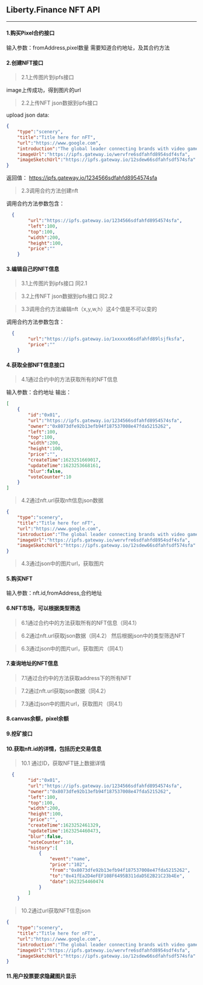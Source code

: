 ## Liberty.Finance NFT API
--------
#### 1.购买Pixel合约接口
输入参数：fromAddress,pixel数量
需要知道合约地址，及其合约方法

#### 2.创建NFT接口
> 2.1上传图片到ipfs接口

image上传成功，得到图片的url

> 2.2上传NFT json数据到ipfs接口

upload json data:
```json
{
    "type":"scenery",
    "title":"Title here for nFT",
    "url":"https://www.google.com",
    "introduction":"The global leader connecting brands with video games, apps, and VR/AR. Epik brings to life unique collaborations inside of digital platforms delivering an experience that users love. ",
    "imageUrl":"https://ipfs.gateway.io/wervfre6sdfahfd8954sdf4sfa",
    "imageSketchUrl":"https://ipfs.gateway.io/12sdew66sdfahfsdf574sfa"
}
```
返回值：
https://ipfs.gateway.io/1234566sdfahfd8954574sfa


> 2.3调用合约方法创建nft

调用合约方法参数包含：
```json
  {
        "url":"https://ipfs.gateway.io/1234566sdfahfd8954574sfa",
        "left":100,
        "top":100,
        "width":200,
        "height":100,
        "price":""
    }
```


#### 3.编辑自己的NFT信息

> 3.1上传图片到ipfs接口 同2.1

> 3.2上传NFT json数据到ipfs接口 同2.2

> 3.3调用合约方法编辑nft（x,y,w,h）这4个值是不可以变的

调用合约方法参数包含：
```json
  {
        "url":"https://ipfs.gateway.io/1xxxxx66sdfahfd89lsjfksfa",
        "price":""
    }
```


#### 4.获取全部NFT信息接口

> 4.1通过合约中的方法获取所有的NFT信息

输入参数：合约地址
输出：
```json
[
    {
        "id":"0x01",
        "url":"https://ipfs.gateway.io/1234566sdfahfd8954574sfa",
        "owner":"0x8073dfe92b13efb94f187537008e47fda5215262",
        "left":100,
        "top":100,
        "width":200,
        "height":100,
        "price":"",
        "createTime":1623251669017,
        "updateTime":1623253668161,
        "blur":false,
        "voteCounter":10
    }
]
```
> 4.2通过nft.url获取nft信息json数据
```json
{
    "type":"scenery",
    "title":"Title here for nFT",
    "url":"https://www.google.com",
    "introduction":"The global leader connecting brands with video games, apps, and VR/AR. Epik brings to life unique collaborations inside of digital platforms delivering an experience that users love. ",
    "imageUrl":"https://ipfs.gateway.io/wervfre6sdfahfd8954sdf4sfa",
    "imageSketchUrl":"https://ipfs.gateway.io/12sdew66sdfahfsdf574sfa"
}
```

> 4.3通过json中的图片url，获取图片



#### 5.购买NFT
输入参数：nft.id,fromAddress,合约地址



#### 6.NFT市场，可以根据类型筛选
> 6.1通过合约中的方法获取所有的NFT信息（同4.1）

> 6.2通过nft.url获取json数据（同4.2） 然后根据json中的类型筛选NFT

> 6.3通过json中的图片url，获取图片（同4.1）



#### 7.查询地址的NFT信息
> 7.1通过合约中的方法获取address下的所有NFT

> 7.2通过nft.url获取json数据（同4.2）

> 7.3通过json中的图片url，获取图片（同4.1）




#### 8.canvas余额，pixel余额



#### 9.挖矿接口


#### 10.获取nft.id的详情，包括历史交易信息
> 10.1 通过ID，获取NFT链上数据详情
```json
  {
        "id":"0x01",
        "url":"https://ipfs.gateway.io/1234566sdfahfd8954574sfa",
        "owner":"0x8073dfe92b13efb94f187537008e47fda5215262",
        "left":100,
        "top":100,
        "width":200,
        "height":100,
        "price":"",
        "createTime":1623252461329,
        "updateTime":1623254460473,
        "blur":false,
        "voteCounter":10,
        "history":[
            {
                "event":"name",
                "price":"102",
                "from":"0x8073dfe92b13efb94f187537008e47fda5215262",
                "to":"0x41fEa2D4eFEF108F6495B311daD5E2B21C23b4Ee",
                "date":1623254460474
            }
        ]
    }
```
> 10.2通过url获取NFT信息json
```json
{
    "type":"scenery",
    "title":"Title here for nFT",
    "url":"https://www.google.com",
    "introduction":"The global leader connecting brands with video games, apps, and VR/AR. Epik brings to life unique collaborations inside of digital platforms delivering an experience that users love. ",
    "imageUrl":"https://ipfs.gateway.io/wervfre6sdfahfd8954sdf4sfa",
    "imageSketchUrl":"https://ipfs.gateway.io/12sdew66sdfahfsdf574sfa"
}
```


#### 11.用户投票要求隐藏图片显示





